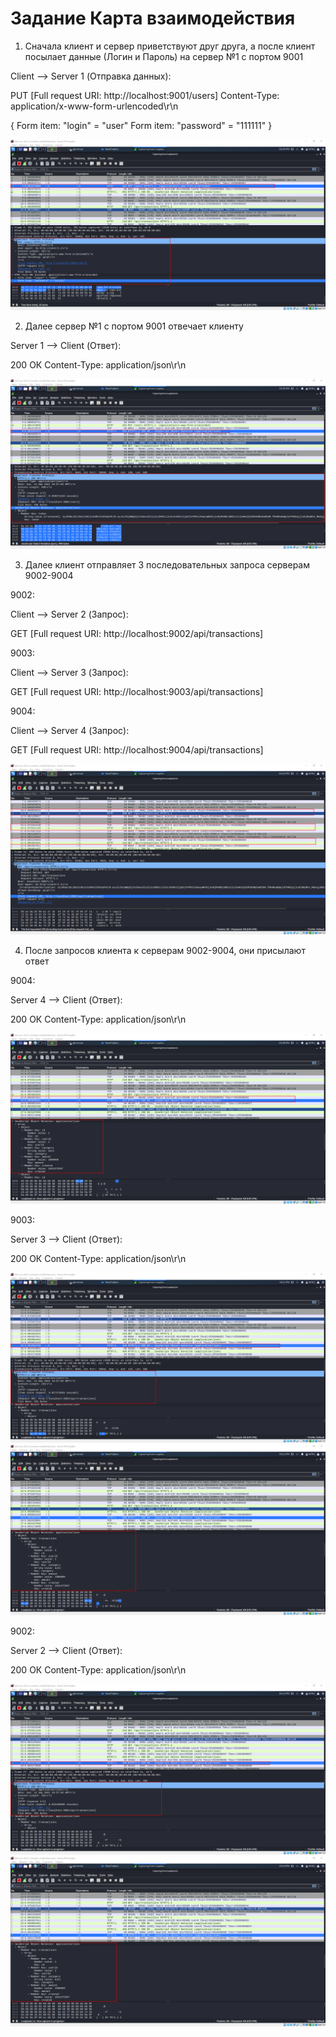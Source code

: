 # Задание Карта взаимодействия

1. Сначала клиент и сервер приветствуют друг друга, а после клиент посылает данные (Логин и Пароль) на сервер №1 с портом 9001 

Client --> Server 1 (Отправка данных):

PUT [Full request URI: http://localhost:9001/users]
Content-Type: application/x-www-form-urlencoded\r\n

{
    Form item: "login" = "user"
    Form item: "password" = "111111"
}

![](pic/um.png)

2. Далее сервер №1 с портом 9001 отвечает клиенту

Server 1 --> Client (Ответ):

200 ОК
Content-Type: application/json\r\n

![](pic/dois.png)

3. Далее клиент отправляет 3 последовательных запроса серверам 9002-9004

9002:

Client --> Server 2 (Запрос):

GET [Full request URI: http://localhost:9002/api/transactions]

9003:

Client --> Server 3 (Запрос):

GET [Full request URI: http://localhost:9003/api/transactions]

9004:

Client --> Server 4 (Запрос):

GET [Full request URI: http://localhost:9004/api/transactions]

![](pic/tres.png)

4. После запросов клиента к серверам 9002-9004, они присылают ответ

9004:

Server 4 --> Client (Ответ):

200 ОК
Content-Type: application/json\r\n

![](pic/quatro.png)

9003:

Server 3 --> Client (Ответ):

200 ОК
Content-Type: application/json\r\n

![](pic/cinco.png)
![](pic/cinco.um.png)

9002:

Server 2 --> Client (Ответ):

200 ОК
Content-Type: application/json\r\n

![](pic/seis.png)
![](pic/seis.um.png)